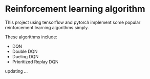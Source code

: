 # Reinforcement learning algorithm 

This project using tensorflow and pytorch implement some popular reinforcement learning algorithms simply.

These algorithms include:

- DQN
- Double DQN
- Dueling DQN
- Prioritized Replay DQN

updating ...



